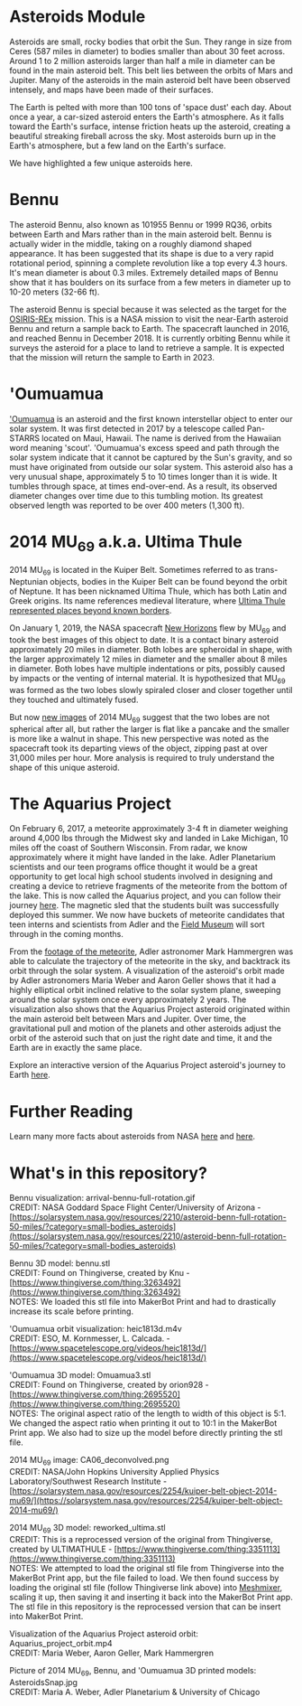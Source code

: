 # Asteroids Module

Asteroids are small, rocky bodies that orbit the Sun. They range in size from Ceres (587 miles in diameter) to bodies smaller than about 30 feet across. Around 1 to 2 million asteroids larger than half a mile in diameter can be found in the main asteroid belt. This belt lies between the orbits of Mars and Jupiter. Many of the asteroids in the main asteroid belt have been observed intensely, and maps have been made of their surfaces. 

The Earth is pelted with more than 100 tons of 'space dust' each day. About once a year, a car-sized asteroid enters the Earth's atmosphere. As it falls toward the Earth's surface, intense friction heats up the asteroid, creating a beautiful streaking fireball across the sky. Most asteroids burn up in the Earth's atmosphere, but a few land on the Earth's surface.   

We have highlighted a few unique asteroids here.

# Bennu

The asteroid Bennu, also known as 101955 Bennu or 1999 RQ36, orbits between Earth and Mars rather than in the main asteroid belt. Bennu is actually wider in the middle, taking on a roughly diamond shaped appearance. It has been suggested that its shape is due to a very rapid rotational period, spinning a complete revolution like a top every 4.3 hours. It's mean diameter is about 0.3 miles. Extremely detailed maps of Bennu show that it has boulders on its surface from a few meters in diameter up to 10-20 meters (32-66 ft).  

The asteroid Bennu is special because it was selected as the target for the [OSIRIS-REx](https://www.nasa.gov/osiris-rex) mission. This is a NASA mission to visit the near-Earth asteroid Bennu and return a sample back to Earth. The spacecraft launched in 2016, and reached Bennu in December 2018. It is currently orbiting Bennu while it surveys the asteroid for a place to land to retrieve a sample. It is expected that the mission will return the sample to Earth in 2023. 

# 'Oumuamua

['Oumuamua](https://www.nasa.gov/feature/jpl/nasa-learns-more-about-interstellar-visitor-oumuamua) is an asteroid and the first known interstellar object to enter our solar system. It was first detected in 2017 by a telescope called Pan-STARRS located on Maui, Hawaii. The name is derived from the Hawaiian word meaning 'scout'. 'Oumuamua's excess speed and path through the solar system indicate that it cannot be captured by the Sun's gravity, and so must have originated from outside our solar system. This asteroid also has a very unusual shape, approximately 5 to 10 times longer than it is wide. It tumbles through space, at times end-over-end. As a result, its observed diameter changes over time due to this tumbling motion. Its greatest observed length was reported to be over 400 meters (1,300 ft). 

# 2014 MU<sub>69</sub> a.k.a. Ultima Thule

2014 MU<sub>69</sub> is located in the Kuiper Belt. Sometimes referred to as trans-Neptunian objects, bodies in the Kuiper Belt can be found beyond the orbit of Neptune. It has been nicknamed Ultima Thule, which has both Latin and Greek origins. Its name references medieval literature, where [Ultima Thule represented places beyond known borders](https://en.wikipedia.org/wiki/Thule). 

On January 1, 2019, the NASA spacecraft [New Horizons](https://www.nasa.gov/mission_pages/newhorizons/main/index.html) flew by MU<sub>69</sub> and took the best images of this object to date. It is a contact binary asteroid approximately 20 miles in diameter. Both lobes are spheroidal in shape, with the larger approximately 12 miles in diameter and the smaller about 8 miles in diameter. Both lobes have multiple indentations or pits, possibly caused by impacts or the venting of internal material. It is hypothesized that MU<sub>69</sub> was formed as the two lobes slowly spiraled closer and closer together until they touched and ultimately fused.         

But now [new images](https://www.nasa.gov/feature/new-horizons-evocative-farewell-glance-at-ultima-thule) of 2014 MU<sub>69</sub> suggest that the two lobes are not spherical after all, but rather the larger is flat like a pancake and the smaller is more like a walnut in shape. This new perspective was noted as the spacecraft took its departing views of the object, zipping past at over 31,000 miles per hour. More analysis is required to truly understand the shape of this unique asteroid.  

# The Aquarius Project

On February 6, 2017, a meteorite approximately 3-4 ft in diameter weighing around 4,000 lbs through the Midwest sky and landed in Lake Michigan, 10 miles off the coast of Southern Wisconsin. From radar, we know approximately where it might have landed in the lake. Adler Planetarium scientists and our teen programs office thought it would be a great opportunity to get local high school students involved in designing and creating a device to retrieve fragments of the meteorite from the bottom of the lake. This is now called the Aquarius project, and you can follow their journey [here](https://openexplorer.nationalgeographic.com/expedition/rovmeteoritehunt). The magnetic sled that the students built was successfully deployed this summer. We now have buckets of meteorite candidates that teen interns and scientists from Adler and the [Field Museum](https://www.fieldmuseum.org/) will sort through in the coming months. 

From the [footage of the meteorite](https://www.youtube.com/watch?v=ey5PA_Sn0n4&feature=youtu.be), Adler astronomer Mark Hammergren was able to calculate the trajectory of the meteorite in the sky, and backtrack its orbit through the solar system. A visualization of the asteroid's orbit made by Adler astronomers Maria Weber and Aaron Geller shows that it had a highly elliptical orbit inclined relative to the solar system plane, sweeping around the solar system once every approximately 2 years. The visualization also shows that the Aquarius Project asteroid originated within the main asteroid belt between Mars and Jupiter. Over time, the gravitational pull and motion of the planets and other asteroids adjust the orbit of the asteroid such that on just the right date and time, it and the Earth are in exactly the same place. 

Explore an interactive version of the Aquarius Project asteroid's journey to Earth [here](https://ageller.github.io/Adler_AquariusProject/). 


# Further Reading

Learn many more facts about asteroids from NASA [here](https://solarsystem.nasa.gov/small-bodies/asteroids/in-depth/) and [here](https://www.nasa.gov/mission_pages/asteroids/overview/fastfacts.html).

# What's in this repository?

Bennu visualization: arrival-bennu-full-rotation.gif <br/>
CREDIT: NASA Goddard Space Flight Center/University of Arizona - [https://solarsystem.nasa.gov/resources/2210/asteroid-benn-full-rotation-50-miles/?category=small-bodies_asteroids](https://solarsystem.nasa.gov/resources/2210/asteroid-benn-full-rotation-50-miles/?category=small-bodies_asteroids)

Bennu 3D model: bennu.stl <br/>
CREDIT: Found on Thingiverse, created by Knu - [https://www.thingiverse.com/thing:3263492](https://www.thingiverse.com/thing:3263492) <br/>
NOTES: We loaded this stl file into MakerBot Print and had to drastically increase its scale before printing.

'Oumuamua orbit visualization: heic1813d.m4v  
CREDIT: ESO, M. Kornmesser, L. Calcada. - [https://www.spacetelescope.org/videos/heic1813d/](https://www.spacetelescope.org/videos/heic1813d/)

'Oumuamua 3D model: Omuamua3.stl <br/>
CREDIT: Found on Thingiverse, created by orion928 - [https://www.thingiverse.com/thing:2695520](https://www.thingiverse.com/thing:2695520) <br/>
NOTES: The original aspect ratio of the length to width of this object is 5:1. We changed the aspect ratio when printing it out to 10:1 in the MakerBot Print app. We also had to size up the model before directly printing the stl file. 

2014 MU<sub>69</sub> image: CA06_deconvolved.png <br/>
CREDIT: NASA/John Hopkins University Applied Physics Laboratory/Southwest Research Institute - [https://solarsystem.nasa.gov/resources/2254/kuiper-belt-object-2014-mu69/](https://solarsystem.nasa.gov/resources/2254/kuiper-belt-object-2014-mu69/)

2014 MU<sub>69</sub> 3D model: reworked_ultima.stl <br/>
CREDIT: This is a reprocessed version of the original from Thingiverse, created by ULTIMATHULE - [https://www.thingiverse.com/thing:3351113](https://www.thingiverse.com/thing:3351113) <br/>
NOTES: We attempted to load the original stl file from Thingiverse into the MakerBot Print app, but the file failed to load. We then found success by loading the original stl file (follow Thingiverse link above) into [Meshmixer](http://www.meshmixer.com/), scaling it up, then saving it and inserting it back into the MakerBot Print app. The stl file in this repository is the reprocessed version that can be insert into MakerBot Print.   

Visualization of the Aquarius Project asteroid orbit: Aquarius_project_orbit.mp4 <br/>
CREDIT: Maria Weber, Aaron Geller, Mark Hammergren

Picture of 2014 MU<sub>69</sub>, Bennu, and 'Oumuamua 3D printed models: AsteroidsSnap.jpg <br/>
CREDIT: Maria A. Weber, Adler Planetarium & University of Chicago
